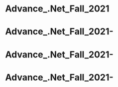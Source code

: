 # Advance_.Net_Fall_2021
# Advance_.Net_Fall_2021-
# Advance_.Net_Fall_2021-
# Advance_.Net_Fall_2021-
